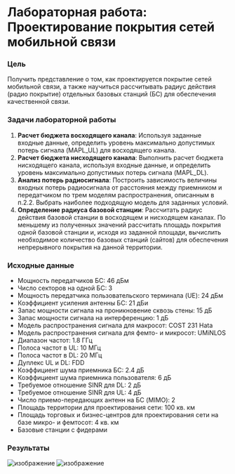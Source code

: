 # Лабораторная работа: Проектирование покрытия сетей мобильной связи

### Цель
Получить представление о том, как проектируется покрытие сетей мобильной связи, а также научиться рассчитывать радиус действия (радио покрытие) отдельных базовых станций (БС) для обеспечения качественной связи.

### Задачи лабораторной работы
1. **Расчет бюджета восходящего канала**: Используя заданные входные данные, определить уровень максимально допустимых потерь сигнала (MAPL_UL) для восходящего канала.
2. **Расчет бюджета нисходящего канала**: Выполнить расчет бюджета нисходящего канала, используя входные данные, и определить уровень максимально допустимых потерь сигнала (MAPL_DL).
3. **Анализ потерь радиосигнала**: Построить зависимость величины входных потерь радиосигнала от расстояния между приемником и передатчиком по трем моделям распространения, описанным в п.2.2. Выбрать наиболее подходящую модель для заданных условий.
4. **Определение радиуса базовой станции**: Рассчитать радиус действия базовой станции в восходящем и нисходящем каналах. По меньшему из полученных значений рассчитать площадь покрытия одной базовой станции и, исходя из заданной площади, вычислить необходимое количество базовых станций (сайтов) для обеспечения непрерывного покрытия на данной территории.

### Исходные данные
- Мощность передатчиков БС: 46 дБм
- Число секторов на одной БС: 3
- Мощность передатчика пользовательского терминала (UE): 24 дБм
- Коэффициент усиления антенны БС: 21 дБи
- Запас мощности сигнала на проникновение сквозь стены: 15 дБ
- Запас мощности сигнала на интерференцию: 1 дБ
- Модель распространения сигнала для макросот: COST 231 Hata
- Модель распространения сигнала для фемто- и микросот: UMiNLOS
- Диапазон частот: 1.8 ГГц
- Полоса частот в UL: 10 МГц
- Полоса частот в DL: 20 МГц
- Дуплекс UL и DL: FDD
- Коэффициент шума приемника БС: 2.4 дБ
- Коэффициент шума приемника пользователя: 6 дБ
- Требуемое отношение SINR для DL: 2 дБ
- Требуемое отношение SINR для UL: 4 дБ
- Число приемо-передающих антенн на БС (MIMO): 2
- Площадь территории для проектирования сети: 100 кв. км
- Площадь торговых и бизнес-центров для проектирования сети на базе микро- и фемтосот: 4 кв. км
- Базовые станции с фидерами

### Результаты
![изображение](https://github.com/user-attachments/assets/dd3d135e-2c1b-4d06-8777-0fefa63a79b8)
![изображение](https://github.com/user-attachments/assets/0c5dd737-c876-492a-b6bb-a47b5033a22e)
